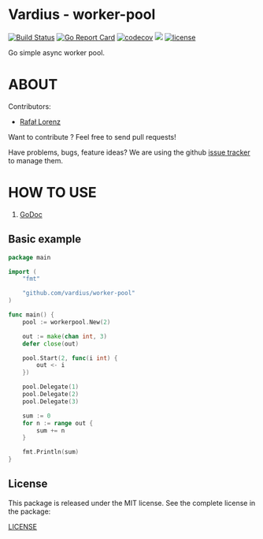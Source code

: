 Vardius - worker-pool
================
[![Build Status](https://travis-ci.org/vardius/worker-pool.svg?branch=master)](https://travis-ci.org/vardius/worker-pool)
[![Go Report Card](https://goreportcard.com/badge/github.com/vardius/worker-pool)](https://goreportcard.com/report/github.com/vardius/worker-pool)
[![codecov](https://codecov.io/gh/vardius/worker-pool/branch/master/graph/badge.svg)](https://codecov.io/gh/vardius/worker-pool)
[![](https://godoc.org/github.com/vardius/worker-pool?status.svg)](http://godoc.org/github.com/vardius/worker-pool)
[![license](https://img.shields.io/github/license/mashape/apistatus.svg)](https://github.com/vardius/worker-pool/blob/master/LICENSE.md)

Go simple async worker pool.

ABOUT
==================================================
Contributors:

* [Rafał Lorenz](http://rafallorenz.com)

Want to contribute ? Feel free to send pull requests!

Have problems, bugs, feature ideas?
We are using the github [issue tracker](https://github.com/vardius/worker-pool/issues) to manage them.

HOW TO USE
==================================================

1. [GoDoc](http://godoc.org/github.com/vardius/worker-pool)

## Basic example
```go
package main

import (
    "fmt"

    "github.com/vardius/worker-pool"
)

func main() {
    pool := workerpool.New(2)

    out := make(chan int, 3)
    defer close(out)

    pool.Start(2, func(i int) {
        out <- i
    })

    pool.Delegate(1)
    pool.Delegate(2)
    pool.Delegate(3)

    sum := 0
    for n := range out {
        sum += n
    }

    fmt.Println(sum)
}
```

License
-------

This package is released under the MIT license. See the complete license in the package:

[LICENSE](LICENSE.md)
